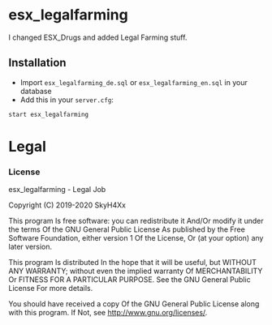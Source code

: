# esx_legalfarming

I changed ESX_Drugs and added Legal Farming stuff. 

## Installation
- Import `esx_legalfarming_de.sql` or `esx_legalfarming_en.sql` in your database
- Add this in your `server.cfg`:

```
start esx_legalfarming
```

# Legal
### License
esx_legalfarming - Legal Job


Copyright (C) 2019-2020 SkyH4Xx

This program Is free software: you can redistribute it And/Or modify it under the terms Of the GNU General Public License As published by the Free Software Foundation, either version 1 Of the License, Or (at your option) any later version.

This program Is distributed In the hope that it will be useful, but WITHOUT ANY WARRANTY; without even the implied warranty Of MERCHANTABILITY Or FITNESS FOR A PARTICULAR PURPOSE. See the GNU General Public License For more details.

You should have received a copy Of the GNU General Public License along with this program. If Not, see http://www.gnu.org/licenses/.
